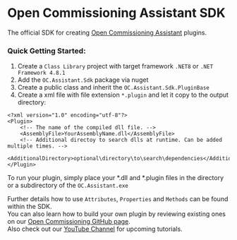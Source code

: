 # Open Commissioning Assistant SDK

The official SDK for creating
[Open Commissioning Assistant](https://github.com/OpenCommissioning/OC_Assistant) plugins.

### Quick Getting Started:
1. Create a ```Class Library``` project with target framework ```.NET8``` or ```.NET Framework 4.8.1```
2. Add the ```OC.Assistant.Sdk``` package via nuget
3. Create a public class and inherit the ```OC.Assistant.Sdk.PluginBase```
4. Create a xml file with file extension ```*.plugin``` and let it copy to the output directory:

```
<?xml version="1.0" encoding="utf-8"?>
<Plugin>
    <!-- The name of the compiled dll file. -->
    <AssemblyFile>YourAssemblyName.dll</AssemblyFile>
    <!-- Additional directoy to search dlls at runtime. Can be added multiple times. -->
    <AdditionalDirectory>optional\directory\to\search\dependencies</AdditionalDirectory>
</Plugin>
```
To run your plugin, simply place your *.dll and *.plugin files in the directory or a subdirectory of the ```OC.Assistant.exe```

Further details how to use ```Attributes```, ```Properties``` and ```Methods``` can be found within the SDK. \
You can also learn how to build your own plugin by reviewing existing ones on our [Open Commissioning GitHub page](https://github.com/OpenCommissioning). \
Also check out our [YouTube Channel](https://www.youtube.com/@OpenCommissioning) for upcoming tutorials.